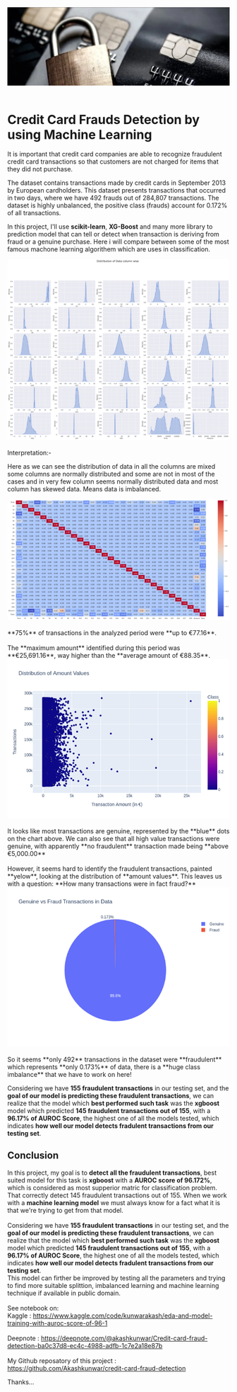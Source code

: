 <center><img src="https://raw.githubusercontent.com/Akashkunwar/credit-card-fraud-detection/main/images/credit%20card.png"></center><br>

# Credit Card Frauds Detection by using Machine Learning
It is important that credit card companies are able to recognize fraudulent credit card transactions so that customers are not charged for items that they did not purchase.

The dataset contains transactions made by credit cards in September 2013 by European cardholders.
This dataset presents transactions that occurred in two days, where we have 492 frauds out of 284,807 transactions. The dataset is highly unbalanced, the positive class (frauds) account for 0.172% of all transactions.

In this project, I'll use **scikit-learn**, **XG-Boost** and many more library to prediction model that can tell or detect when transaction is deriving from fraud or a genuine purchase. Here i will compare between some of the most famous machone learning algorithem which are uses in classification.

<center><img src="https://raw.githubusercontent.com/Akashkunwar/credit-card-fraud-detection/main/images/download.png"></center><br>
Interpretation:- 

Here as we can see the distribution of data in all the columns are mixed some columns are normally distributed and some are not in most of the cases and in very few column seems normally distributed data and most column has skewed data. Means data is imbalanced.

<center><img src="https://github.com/Akashkunwar/credit-card-fraud-detection/blob/main/images/download%20(1).png"></center><br>
**75%** of transactions in the analyzed period were **up to €77.16**.<br><br>
The **maximum amount** identified during this period was **€25,691.16**, way higher than the **average amount of €88.35**.

<center><img src="https://raw.githubusercontent.com/Akashkunwar/credit-card-fraud-detection/main/images/download%20(2).png"></center><br>
It looks like most transactions are genuine, represented by the **blue** dots on the chart above. We can also see that all high value transactions were genuine, with apparently **no fraudulent** transaction made being **above €5,000.00**<br><br>
However, it seems hard to identify the fraudulent transactions, painted **yelow**, looking at the distribution of **amount values**. This leaves us with a question: **How many transactions were in fact fraud?**

<center><img src="https://raw.githubusercontent.com/Akashkunwar/credit-card-fraud-detection/main/images/download%20(3).png"></center><br>
So it seems **only 492** transactions in the dataset were **fraudulent** which represents **only 0.173%** of data, there is a **huge class imbalance** that we have to work on here!


Considering we have **155 fraudulent transactions** in our testing set, and the **goal of our model is predicting these fraudulent transactions**, we can realize that the model which **best performed such task** was the **xgboost** model which predicted **145 fraudulent transactions out of 155**, with a **96.17% of AUROC Score**, the highest one of all the models tested, which indicates **how well our model detects fradulent transactions from our testing set**.

## Conclusion

In this project, my goal is to **detect all the fraudulent transactions**, best suited model for this task is **xgboost** with a **AUROC score of 96.172%**, which is considered as most supperior matric for classification problem. That correctly detect 145 fraudulent transactions out of 155. When we work with a **machine learning model** we must always know for a fact what it is that we're trying to get from that model.<br><br> Considering we have **155 fraudulent transactions** in our testing set, and the **goal of our model is predicting these fraudulent transactions**, we can realize that the model which **best performed such task** was the **xgboost** model which predicted **145 fraudulent transactions out of 155**, with a **96.17% of AUROC Score**, the highest one of all the models tested, which indicates **how well our model detects fradulent transactions from our testing set**.<br> 
This model can firther be improved by testing all the parameters and trying to find more suitable splittion, imbalanced learning and machine learning technique if available in public domain.
<br><br>
See notebook on:<br>
Kaggle : https://www.kaggle.com/code/kunwarakash/eda-and-model-training-with-auroc-score-of-96-1 <br><br>
Deepnote : https://deepnote.com/@akashkunwar/Credit-card-fraud-detection-ba0c37d8-ec4c-4988-adfb-1c7e2a18e87b <br><br>
My Github reposatory of this project : https://github.com/Akashkunwar/credit-card-fraud-detection

Thanks...

